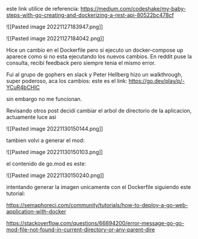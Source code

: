 
este link utilice de referencia:
https://medium.com/codeshake/my-baby-steps-with-go-creating-and-dockerizing-a-rest-api-80522bc478cf

![[Pasted image 20221127183947.png]]

![[Pasted image 20221127184042.png]]

Hice un cambio en el Dockerfile pero si ejecuto un docker-compose up aparece como si no esta ejecutando los nuevos cambios. En reddit puse la consulta, recibí feedback pero siempre tenia el mismo error.

Fui al grupo de gophers en slack y Peter Hellberg hizo un walkthrough, super poderoso, aca los cambios:
este es el link: https://go.dev/play/p/-YCuR4bCHIC

sin embargo no me funcionan.

Revisando otros post decidí cambiar el arbol de directorio de la aplicacion, actuamente luce asi

![[Pasted image 20221130150144.png]]

tambien volvi a generar el mod:

![[Pasted image 20221130150103.png]]

el contenido de go.mod es este:

![[Pasted image 20221130150240.png]]

intentando generar la imagen unicamente con el Dockerfile siguiendo este tutorial:

https://semaphoreci.com/community/tutorials/how-to-deploy-a-go-web-application-with-docker

https://stackoverflow.com/questions/66894200/error-message-go-go-mod-file-not-found-in-current-directory-or-any-parent-dire



